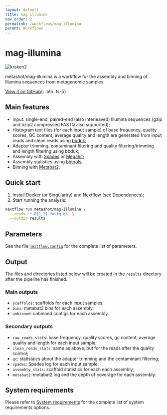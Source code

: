 ```yaml
---
layout: default
title: mag-illumina
nav_order: 2
permalink: /workflows/mag-illumina
parent: Workflows
---
```


# mag-illumina

![kraken2](https://img.shields.io/github/v/release/metashot/mag-illumina?sort=semver&label=Latast%20release&style=for-the-badge)

metashot/mag-illumina is a workflow for the assembly and binning of Illumina
sequences from metagenomic samples.

[View it on GitHub](https://github.com/metashot/mag-illumina){: .btn .fs-5}


## Main features

- Input: single-end, paired-end (also interleaved) Illumina sequences (gzip and
  bzip2 compressed FASTQ also supported);
- Histogram text files (for each input sample) of base frequency, quality
  scores, GC content, average quality and length are generated from input reads
  and clean reads using
  [bbduk](https://jgi.doe.gov/data-and-tools/bbtools/bb-tools-user-guide/bbduk-guide/);
- Adapter trimming, contaminant filtering and quality filtering/trimming and
  length filtering using bbduk;
- Assembly with [Spades](https://cab.spbu.ru/software/spades/) or
  [Megahit](https://github.com/voutcn/megahit);
- Assembly statistics using
  [bbtools](https://jgi.doe.gov/data-and-tools/bbtools/bb-tools-user-guide/statistics-guide/);
- Binning with
  [Metabat2](https://bitbucket.org/berkeleylab/metabat/src/master/).

## Quick start

1. Install Docker (or Singulariry) and Nextflow (see [Dependences](/#dependencies));
1. Start running the analysis:
   
  ```bash
  nextflow run metashot/mag-illumina \
    --reads '*_R{1,2}.fastq.gz' \
    --outdir results
  ```

## Parameters
See the file
[`nextflow.config`](https://github.com/metashot/mag-illumina/blob/master/nextflow.config)
for the complete list of parameters.

## Output
The files and directories listed below will be created in the `results` directory
after the pipeline has finished.

### Main outputs

- `scaffolds`: scaffolds for each input samples;
- `bins`: metabat2 bins for each assembly;
- `unbinned`: unbinned contigs for each assembly.

### Secondary outputs

- `raw_reads_stats`: base frequency, quality scores, gc content, average
  quality and length for each input sample;
- `clean_reads_stats`: same as above, but for the reads after the quality
  control;
- `qc`: statistaics about the adapter trimming and the contaminant filtering;
- `spades`: Spades log for each input sample;
- `assembly_stats`: scaffold statistics for each each assembly;
- `metabat2`: metabat2 log and the depth of coverage for each assembly.

## System requirements
Please refer to [System requirements](/#system-requirements) for the complete
list of system requirements options.